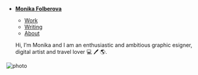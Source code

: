 - [**Monika Folberova**](./) <!-- Use `index.md` as well. `./` is a shortcut back to your home page `index.md` -->
    - [Work](work/index.md)
    - [Writing](writing/index.md)
    - [About](about.md)
 
  Hi, I’m Monika and I am an enthusiastic and ambitious graphic esigner, digital artist and travel lover 💻 🖊 🌎.


![photo](https://github.com/monica525/english-for-designers/assets/143282725/8dfe41cd-c03a-41bc-99b3-7e15dd162791)

